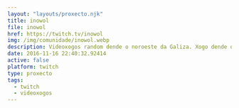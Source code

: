 ```yaml
---
layout: "layouts/proxecto.njk"
title: inowol
file: inowol
href: https://twitch.tv/inowol
img: /img/comunidade/inowol.webp
description: Videoxogos random dende o noroeste da Galiza. Xogo dende que era un anano e apeteciame compartir esta afición nos directos. Sempre é benvida xente nova :)
date: 2016-11-16 22:40:32.92414
active: false
platform: twitch
type: proxecto
tags:
  - twitch
  - videoxogos
---
```


